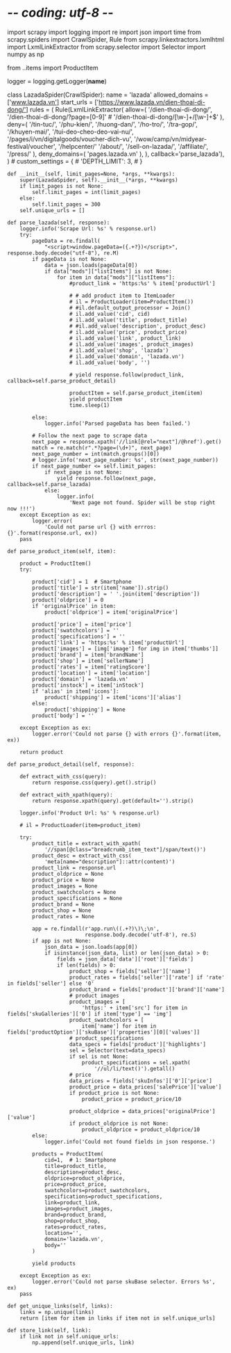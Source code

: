 # -*- coding: utf-8 -*-
import scrapy
import logging
import re
import json
import time
from scrapy.spiders import CrawlSpider, Rule
from scrapy.linkextractors.lxmlhtml import LxmlLinkExtractor
from scrapy.selector import Selector
import numpy as np


from ..items import ProductItem


logger = logging.getLogger(__name__)


class LazadaSpider(CrawlSpider):
    name = 'lazada'
    allowed_domains = ['www.lazada.vn']
    start_urls = ['https://www.lazada.vn/dien-thoai-di-dong/']
    rules = (
        Rule(LxmlLinkExtractor(
            allow=(
                '/dien-thoai-di-dong/',
                '/dien-thoai-di-dong/?page=[0-9]'
                # '/dien-thoai-di-dong/[\\w-]+/[\\w-]+$'
            ),
            deny=(
                '/tin-tuc/',
                '/phu-kien/',
                '/huong-dan/',
                '/ho-tro/',
                '/tra-gop/',
                '/khuyen-mai/',
                '/tui-deo-cheo-deo-vai-nu/',
                '/pages/i/vn/digitalgoods/voucher-dich-vu',
                '/wow/camp/vn/midyear-festival/voucher',
                '/helpcenter/'
                '/about/',
                '/sell-on-lazada/',
                '/affiliate/',
                '/press/'
            ),
            deny_domains=(
                'pages.lazada.vn'
            ),
        ), callback='parse_lazada'),
    )
    # custom_settings = {
    #     'DEPTH_LIMIT': 3,
    # }

    def __init__(self, limit_pages=None, *args, **kwargs):
        super(LazadaSpider, self).__init__(*args, **kwargs)
        if limit_pages is not None:
            self.limit_pages = int(limit_pages)
        else:
            self.limit_pages = 300
        self.unique_urls = []

    def parse_lazada(self, response):
        logger.info('Scrape Url: %s' % response.url)
        try:
            pageData = re.findall(
                "<script>window.pageData=({.+?})</script>", response.body.decode("utf-8"), re.M)
            if pageData is not None:
                data = json.loads(pageData[0])
                if data["mods"]["listItems"] is not None:
                    for item in data["mods"]["listItems"]:
                        #product_link = 'https:%s' % item['productUrl']

                        # # add product item to ItemLoader
                        # il = ProductLoader(item=ProductItem())
                        # #il.default_output_processor = Join()
                        # il.add_value('cid', cid)
                        # il.add_value('title', product_title)
                        # #il.add_value('description', product_desc)
                        # il.add_value('price', product_price)
                        # il.add_value('link', product_link)
                        # il.add_value('images', product_images)
                        # il.add_value('shop', 'lazada')
                        # il.add_value('domain', 'lazada.vn')
                        # il.add_value('body', '')

                        # yield response.follow(product_link, callback=self.parse_product_detail)

                        productItem = self.parse_product_item(item)
                        yield productItem
                        time.sleep(1)

            else:
                logger.info('Parsed pageData has been failed.')

            # Follow the next page to scrape data
            next_page = response.xpath('//link[@rel="next"]/@href').get()
            match = re.match(r".*?page=(\d+)", next_page)
            next_page_number = int(match.groups()[0])
            # logger.info('next_page_number: %s', str(next_page_number))
            if next_page_number <= self.limit_pages:
                if next_page is not None:
                    yield response.follow(next_page, callback=self.parse_lazada)
                else:
                    logger.info(
                        'Next page not found. Spider will be stop right now !!!')
        except Exception as ex:
            logger.error(
                'Could not parse url {} with errros: {}'.format(response.url, ex))
        pass

    def parse_product_item(self, item):

        product = ProductItem()
        try:

            product['cid'] = 1  # Smartphone
            product['title'] = str(item['name']).strip()
            product['description'] = ' '.join(item['description'])
            product['oldprice'] = 0
            if 'originalPrice' in item:
                product['oldprice'] = item['originalPrice']

            product['price'] = item['price']
            product['swatchcolors'] = ''
            product['specifications'] = ''
            product['link'] = 'https:%s' % item['productUrl']
            product['images'] = [img['image'] for img in item['thumbs']]
            product['brand'] = item['brandName']
            product['shop'] = item['sellerName']
            product['rates'] = item['ratingScore']
            product['location'] = item['location']
            product['domain'] = 'lazada.vn'
            product['instock'] = item['inStock']
            if 'alias' in item['icons']:
                product['shipping'] = item['icons']['alias']
            else:
                product['shipping'] = None
            product['body'] = ''

        except Exception as ex:
            logger.error('Could not parse {} with errors {}'.format(item, ex))

        return product

    def parse_product_detail(self, response):

        def extract_with_css(query):
            return response.css(query).get().strip()

        def extract_with_xpath(query):
            return response.xpath(query).get(default='').strip()

        logger.info('Product Url: %s' % response.url)

        # il = ProductLoader(item=product_item)

        try:
            product_title = extract_with_xpath(
                '//span[@class="breadcrumb_item_text"]/span/text()')
            product_desc = extract_with_css(
                'meta[name="description"]::attr(content)')
            product_link = response.url
            product_oldprice = None
            product_price = None
            product_images = None
            product_swatchcolors = None
            product_specifications = None
            product_brand = None
            product_shop = None
            product_rates = None

            app = re.findall(r'app.run\((.+?)\)\;\n',
                             response.body.decode('utf-8'), re.S)
            if app is not None:
                json_data = json.loads(app[0])
                if isinstance(json_data, list) or len(json_data) > 0:
                    fields = json_data['data']['root']['fields']
                    if len(fields) > 0:
                        product_shop = fields['seller']['name']
                        product_rates = fields['seller']['rate'] if 'rate' in fields['seller'] else '0'
                        product_brand = fields['product']['brand']['name']
                        # product images
                        product_images = [
                            'https:' + item['src'] for item in fields['skuGalleries']['0'] if item['type'] == 'img']
                        product_swatchcolors = [
                            item['name'] for item in fields['productOption']['skuBase']['properties'][0]['values']]
                        # product_specifications
                        data_specs = fields['product']['highlights']
                        sel = Selector(text=data_specs)
                        if sel is not None:
                            product_specifications = sel.xpath(
                                '//ul/li/text()').getall()
                        # price
                        data_prices = fields['skuInfos']['0']['price']
                        product_price = data_prices['salePrice']['value']
                        if product_price is not None:
                            product_price = product_price/10

                        product_oldprice = data_prices['originalPrice']['value']
                        if product_oldprice is not None:
                            product_oldprice = product_oldprice/10
            else:
                logger.info('Could not found fields in json response.')

            products = ProductItem(
                cid=1,  # 1: Smartphone
                title=product_title,
                description=product_desc,
                oldprice=product_oldprice,
                price=product_price,
                swatchcolors=product_swatchcolors,
                specifications=product_specifications,
                link=product_link,
                images=product_images,
                brand=product_brand,
                shop=product_shop,
                rates=product_rates,
                location='',
                domain='lazada.vn',
                body=''
            )

            yield products

        except Exception as ex:
            logger.error('Could not parse skuBase selector. Errors %s', ex)
        pass

    def get_unique_links(self, links):
        links = np.unique(links)
        return [item for item in links if item not in self.unique_urls]

    def store_link(self, link):
        if link not in self.unique_urls:
            np.append(self.unique_urls, link)
